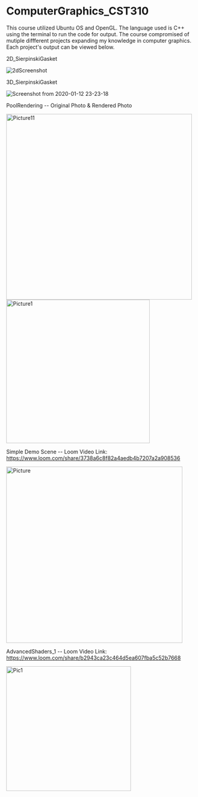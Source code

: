 # ComputerGraphics_CST310
This course utilized Ubuntu OS and OpenGL. The language used is C++ using the terminal to run the code for output. The course compromised of mutiple diffferent projects expanding my knowledge in computer graphics. Each project's output can be viewed below. 

2D_SierpinskiGasket


![2dScreenshot](https://user-images.githubusercontent.com/54555212/90271420-69e31c00-de21-11ea-8fd4-ef4160d8c5f5.png)

3D_SierpinskiGasket


![Screenshot from 2020-01-12 23-23-18](https://user-images.githubusercontent.com/54555212/90271479-81220980-de21-11ea-8ad2-b6eb00fe92b3.png)

PoolRendering -- Original Photo & Rendered Photo

<img width="493" alt="Picture11" src="https://user-images.githubusercontent.com/54555212/90274834-e0364d00-de26-11ea-94c3-ab8763755890.png">


<img width="381" alt="Picture1" src="https://user-images.githubusercontent.com/54555212/90274991-30adaa80-de27-11ea-835c-3c9c4d956ef5.png">

Simple Demo Scene -- Loom Video Link: https://www.loom.com/share/3738a6c8f82a4aedb4b7207a2a908536

<img width="468" alt="Picture" src="https://user-images.githubusercontent.com/54555212/90277267-e7f7f080-de2a-11ea-8711-590053b74fe8.png">

AdvancedShaders_1 -- Loom Video Link: https://www.loom.com/share/b2943ca23c464d5ea607fba5c52b7668

<img width="331" alt="Pic1" src="https://user-images.githubusercontent.com/54555212/90277782-cea37400-de2b-11ea-92c2-ac51fa45af7a.png">
